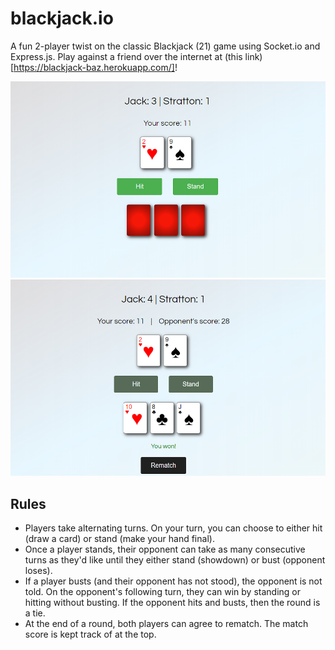 # blackjack.io
A fun 2-player twist on the classic Blackjack (21) game using Socket.io and Express.js.
Play against a friend over the internet at (this link)[https://blackjack-baz.herokuapp.com/]!

![Mid-round](/pictures/mid-round.png)
![Post-round](/pictures/post-round.png)

## Rules
* Players take alternating turns. On your turn, you can choose to either hit (draw a card) or stand (make your hand final).
* Once a player stands, their opponent can take as many consecutive turns as they'd like until they either stand (showdown) or bust (opponent loses).
* If a player busts (and their opponent has not stood), the opponent is not told. On the opponent's following turn, they can win by standing or hitting without busting. If the opponent hits and busts, then the round is a tie.
* At the end of a round, both players can agree to rematch. The match score is kept track of at the top.